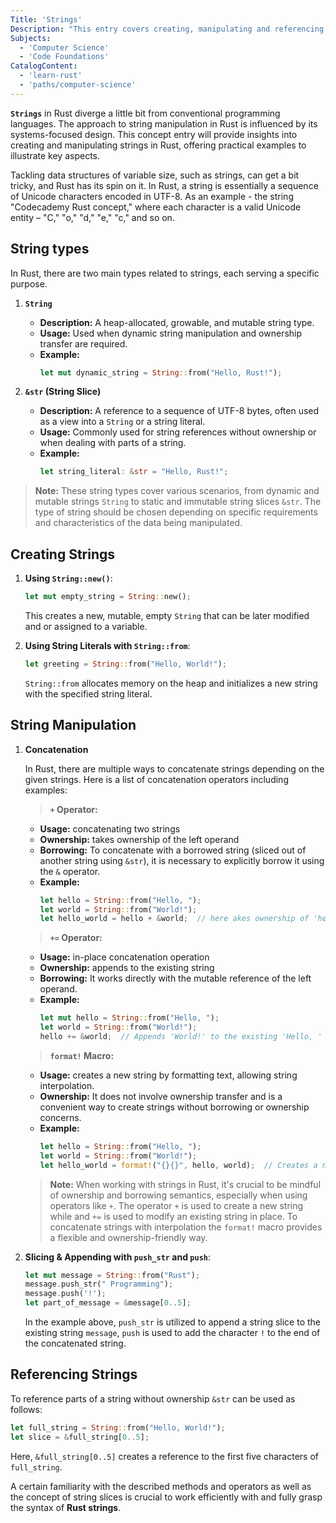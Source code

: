 ```yaml
---
Title: 'Strings'
Description: "This entry covers creating, manipulating and referencing strings (encodings of UTF-8 sequences) in Rust."
Subjects:
  - 'Computer Science'
  - 'Code Foundations'
CatalogContent:
  - 'learn-rust'
  - 'paths/computer-science'
---
```

**`Strings`** in Rust diverge a little bit from conventional programming languages. The approach to string manipulation in Rust is influenced by its systems-focused design. This concept entry will provide insights into creating and manipulating strings in Rust, offering practical examples to illustrate key aspects. 
  
Tackling data structures of variable size, such as strings, can get a bit tricky, and Rust has its  spin on it. In Rust, a string is essentially a sequence of Unicode characters encoded in UTF-8. As an example - the string "Codecademy Rust concept," where each character is a valid Unicode entity – "C," "o," "d," "e," "c," and so on.
  
## String types
  
In Rust, there are two main types related to strings, each serving a specific purpose.
1. **`String`**
   - **Description:** A heap-allocated, growable, and mutable string type.
   - **Usage:** Used when dynamic string manipulation and ownership transfer are required.
   - **Example:**
     ```rust
     let mut dynamic_string = String::from("Hello, Rust!");
     ```

2. **`&str` (String Slice)**
   - **Description:** A reference to a sequence of UTF-8 bytes, often used as a view into a `String` or a string literal.
   - **Usage:** Commonly used for string references without ownership or when dealing with parts of a string.
   - **Example:**
     ```rust
     let string_literal: &str = "Hello, Rust!";
     ```

> **Note:** These string types cover various scenarios, from dynamic and mutable strings `String` to static and immutable string slices `&str`. The type of string should be chosen depending on specific requirements and characteristics of the data being manipulated.


## Creating Strings

1. **Using `String::new()`**:

   ```rust
   let mut empty_string = String::new();
   ```

   This creates a new, mutable, empty `String` that can be later modified and or assigned to a variable.

2. **Using String Literals with `String::from`**:

   ```rust
   let greeting = String::from("Hello, World!");
   ```

   `String::from` allocates memory on the heap and initializes a new string with the specified string literal.

## String Manipulation
  
1. **Concatenation**
  
   In Rust, there are multiple ways to concatenate strings depending on the given strings. Here is a list of concatenation operators including examples:

   > **`+` Operator:**

   - **Usage:** concatenating two strings
   - **Ownership:** takes ownership of the left operand
   - **Borrowing:** To concatenate with a borrowed string (sliced out of another string using `&str`), it is necessary to explicitly borrow it using the `&` operator.
   - **Example:**
     ```rust
     let hello = String::from("Hello, ");
     let world = String::from("World!");
     let hello_world = hello + &world;  // here akes ownership of 'hello'
     ```

   > **`+=` Operator:**

     - **Usage:** in-place concatenation operation
     - **Ownership:** appends to the existing string
     - **Borrowing:** It works directly with the mutable reference of the left operand.
     - **Example:**
       ```rust
       let mut hello = String::from("Hello, ");
       let world = String::from("World!");
       hello += &world;  // Appends 'World!' to the existing 'Hello, '
       ```

   > **`format!` Macro:**

     - **Usage:** creates a new string by formatting text, allowing string interpolation.
     - **Ownership:** It does not involve ownership transfer and is a convenient way to create strings without borrowing or ownership concerns.
     - **Example:**
       ```rust
       let hello = String::from("Hello, ");
       let world = String::from("World!");
       let hello_world = format!("{}{}", hello, world);  // Creates a new string without ownership issues
       ```

   > **Note:** When working with strings in Rust, it's crucial to be mindful of ownership and borrowing semantics, especially when using operators like `+`. The operator `+` is 
   used to create a new string while  and `+=` is used to modify an existing string in place. To concatenate strings with interpolation the `format!` macro provides a flexible 
   and ownership-friendly way.
  

2. **Slicing & Appending with `push_str` and `push`**:
  
     ```rust
     let mut message = String::from("Rust");
     message.push_str(" Programming");
     message.push('!');
     let part_of_message = &message[0..5];
     ```

      In the example above, `push_str` is utilized to append a string slice to the existing string `message`, `push` is used to add the character `!` to the end of the concatenated string.



## Referencing Strings

To reference parts of a string without ownership `&str` can be used as follows:

```rust
let full_string = String::from("Hello, World!");
let slice = &full_string[0..5];
```

Here, `&full_string[0..5]` creates a reference to the first five characters of `full_string`.

A certain familiarity with the described methods and operators as well as the concept of string slices is crucial to work efficiently with and fully grasp the syntax of **Rust strings**.
